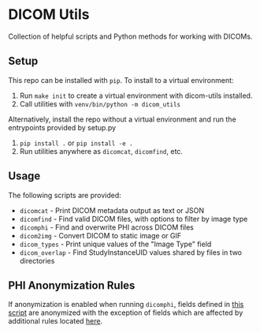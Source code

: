 # DICOM Utils

Collection of helpful scripts and Python methods for working with DICOMs.

## Setup

This repo can be installed with `pip`. To install to a virtual environment:
1. Run `make init` to create a virtual environment with dicom-utils installed.
2. Call utilities with `venv/bin/python -m dicom_utils`

Alternatively, install the repo without a virtual environment and run the 
entrypoints provided by setup.py
1. `pip install .` or `pip install -e .`
2. Run utilities anywhere as `dicomcat`, `dicomfind`, etc.

## Usage

The following scripts are provided:
  * `dicomcat` - Print DICOM metadata output as text or JSON
  * `dicomfind` - Find valid DICOM files, with options to filter by image type
  * `dicomphi` - Find and overwrite PHI across DICOM files
  * `dicom2img` - Convert DICOM to static image or GIF
  * `dicom_types` - Print unique values of the "Image Type" field
  * `dicom_overlap` - Find StudyInstanceUID values shared by files in two directories

## PHI Anonymization Rules
If anonymization is enabled when running `dicomphi`, fields defined in
[this script](https://github.com/medcognetics/dicom-anonymizer/blob/master/dicomanonymizer/dicomfields.py)
are anonymized
with the exception of fields which are affected by additional rules located 
[here](https://github.com/medcognetics/dicom-utils/blob/master/dicom_utils/anonymize.py).
